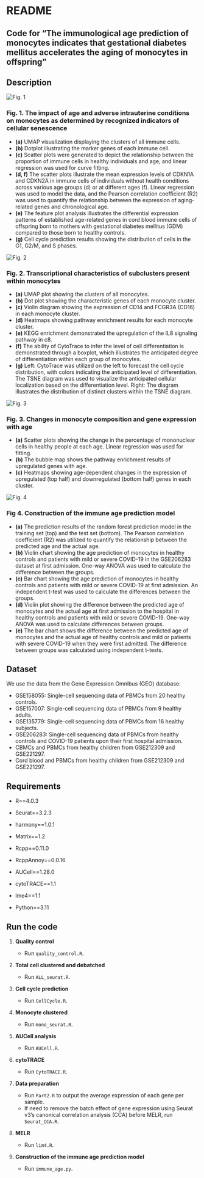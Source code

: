 # README

## Code for “The immunological age prediction of monocytes indicates that gestational diabetes mellitus accelerates the aging of monocytes in offspring”


## Description

![Fig. 1](figure/fig1.jpg)
### Fig. 1. The impact of age and adverse intrauterine conditions on monocytes as determined by recognized indicators of cellular senescence

- **(a)** UMAP visualization displaying the clusters of all immune cells.
- **(b)** Dotplot illustrating the marker genes of each immune cell.
- **(c)** Scatter plots were generated to depict the relationship between the proportion of immune cells in healthy individuals and age, and linear regression was used for curve fitting.
- **(d, f)** The scatter plots illustrate the mean expression levels of CDKN1A and CDKN2A in immune cells of individuals without health conditions across various age groups (d) or at different ages (f). Linear regression was used to model the data, and the Pearson correlation coefficient (R2) was used to quantify the relationship between the expression of aging-related genes and chronological age.
- **(e)** The feature plot analysis illustrates the differential expression patterns of established age-related genes in cord blood immune cells of offspring born to mothers with gestational diabetes mellitus (GDM) compared to those born to healthy controls.
- **(g)** Cell cycle prediction results showing the distribution of cells in the G1, G2/M, and S phases.

![Fig. 2](figure/fig2.jpg)
### Fig. 2. Transcriptional characteristics of subclusters present within monocytes

- **(a)** UMAP plot showing the clusters of all monocytes.
- **(b)** Dot plot showing the characteristic genes of each monocyte cluster.
- **(c)** Violin diagram showing the expression of CD14 and FCGR3A (CD16) in each monocyte cluster.
- **(d)** Heatmaps showing pathway enrichment results for each monocyte cluster.
- **(e)** KEGG enrichment demonstrated the upregulation of the IL8 signaling pathway in c8.
- **(f)** The ability of CytoTrace to infer the level of cell differentiation is demonstrated through a boxplot, which illustrates the anticipated degree of differentiation within each group of monocytes.
- **(g)** Left: CytoTrace was utilized on the left to forecast the cell cycle distribution, with colors indicating the anticipated level of differentiation. The TSNE diagram was used to visualize the anticipated cellular localization based on the differentiation level. Right: The diagram illustrates the distribution of distinct clusters within the TSNE diagram.

![Fig. 3](figure/fig3.jpg)
### Fig. 3. Changes in monocyte composition and gene expression with age

- **(a)** Scatter plots showing the change in the percentage of mononuclear cells in healthy people at each age. Linear regression was used for fitting.
- **(b)** The bubble map shows the pathway enrichment results of upregulated genes with age.
- **(c)** Heatmaps showing age-dependent changes in the expression of upregulated (top half) and downregulated (bottom half) genes in each cluster.

![Fig. 4](figure/fig4.jpg)
### Fig 4. Construction of the immune age prediction model

- **(a)** The prediction results of the random forest prediction model in the training set (top) and the test set (bottom). The Pearson correlation coefficient (R2) was utilized to quantify the relationship between the predicted age and the actual age.
- **(b)** Violin chart showing the age prediction of monocytes in healthy controls and patients with mild or severe COVID-19 in the GSE206283 dataset at first admission. One-way ANOVA was used to calculate the difference between the groups.
- **(c)** Bar chart showing the age prediction of monocytes in healthy controls and patients with mild or severe COVID-19 at first admission. An independent t-test was used to calculate the differences between the groups.
- **(d)** Violin plot showing the difference between the predicted age of monocytes and the actual age at first admission to the hospital in healthy controls and patients with mild or severe COVID-19. One-way ANOVA was used to calculate differences between groups.
- **(e)** The bar chart shows the difference between the predicted age of monocytes and the actual age of healthy controls and mild or patients with severe COVID-19 when they were first admitted. The difference between groups was calculated using independent t-tests.


## Dataset

We use the data from the Gene Expression Omnibus (GEO) database:
- GSE158055: Single-cell sequencing data of PBMCs from 20 healthy controls.
- GSE157007: Single-cell sequencing data of PBMCs from 9 healthy adults.
- GSE135779: Single-cell sequencing data of PBMCs from 16 healthy subjects.
- GSE206283: Single-cell sequencing data of PBMCs from healthy controls and COVID-19 patients upon their first hospital admission.
- CBMCs and PBMCs from healthy children from GSE212309 and GSE221297.
- Cord blood and PBMCs from healthy children from GSE212309 and GSE221297.


## Requirements

- R==4.0.3
- Seurat==3.2.3
- harmony==1.0.1
- Matrix==1.2
- Rcpp==0.11.0
- RcppAnnoy==0.0.16
- AUCell==1.28.0
- cytoTRACE==1.1
- lme4==1.1


- Python==3.11


## Run the code

1. **Quality control**
   - Run `quality_control.R`.
2. **Total cell clustered and debatched**
   - Run `ALL_seurat.R`.
3. **Cell cycle prediction**
   - Run `CellCycle.R`.


4. **Monocyte clustered**
   - Run `mono_seurat.R`.
5. **AUCell analysis**
   - Run `AUCell.R`.
6. **cytoTRACE**
   - Run `CytoTRACE.R`.


7. **Data preparation**
   - Run `Part2.R` to output the average expression of each gene per sample.
   - If need to remove the batch effect of gene expression using Seurat v3’s canonical correlation analysis (CCA) before MELR, run `Seurat_CCA.R`.
8. **MELR**
   - Run `lim4.R`.


9. **Construction of the immune age prediction model**
   - Run `immune_age.py`.

